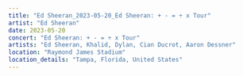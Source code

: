 ```yaml
---
title: "Ed Sheeran_2023-05-20_Ed Sheeran: + - = ÷ x Tour"
artist: "Ed Sheeran"
date: 2023-05-20
concert: "Ed Sheeran: + - = ÷ x Tour"
artists: "Ed Sheeran, Khalid, Dylan, Cian Ducrot, Aaron Dessner"
location: "Raymond James Stadium"
location_details: "Tampa, Florida, United States"
---
```

